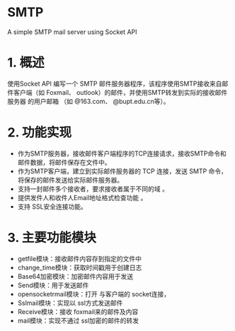 # SMTP
A simple SMTP mail server using Socket API
# 1. 概述
使用Socket API 编写一个 SMTP 邮件服务器程序，该程序使用SMTP接收来自邮件客户端（如 Foxmail、 outlook）的邮件，并使用SMTP转发到实际的接收邮件服务器
的用户邮箱 （如 @163.com、 @bupt.edu.cn等）。
# 2. 功能实现
* 作为SMTP服务器，接收邮件客户端程序的TCP连接请求，接收SMTP命令和邮件数据，将邮件保存在文件中。
* 作为SMTP客户端，建立到实际邮件服务器的 TCP 连接，发送 SMTP 命令，将保存的邮件发送给实际邮件服务器。
* 支持一封邮件多个接收者，要求接收者属于不同的域 。
* 提供发件人和收件人Email地址格式检查功能 。
* 支持 SSL安全连接功能。
# 3. 主要功能模块
* getfile模块：接收邮件内容存到指定的文件中
* change_time模块：获取时间戳用于创建日志
* Base64加密模块：加密邮件内容用于发送
* Send模块：用于发送邮件
* opensocketrmail模块：打开 与客户端的 socket连接，
* Sslmail模块：实现以 ssl方式发送邮件
* Receive模块：接收 foxmail来的邮件及内容
* mail模块：实现不通过 ssl加密的邮件的转发
